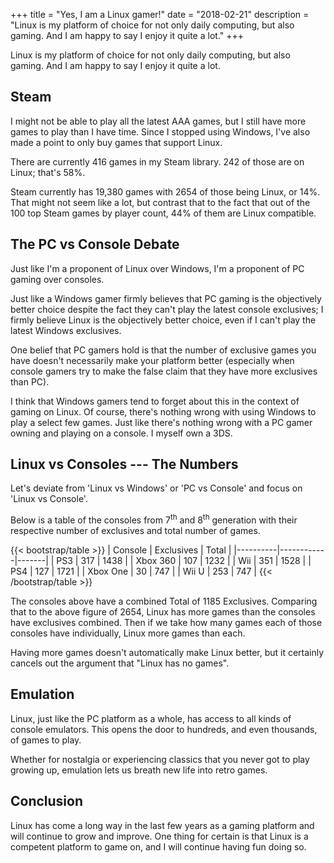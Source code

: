 +++
title = "Yes, I am a Linux gamer!"
date = "2018-02-21"
description = "Linux is my platform of choice for not only daily computing, but also gaming. And I am happy to say I enjoy it quite a lot."
+++

Linux is my platform of choice for not only daily computing, but also gaming.
And I am happy to say I enjoy it quite a lot.

## Steam

I might not be able to play all the latest AAA games, but I still have more games
to play than I have time. Since I stopped using Windows, I've also made a point to only buy games that support Linux.

There are currently 416 games in my Steam library. 242 of those are on Linux; that's
58%.

Steam currently has 19,380 games with 2654 of those being Linux, or 14%. That might not seem like a lot,
but contrast that to the fact that out of the 100 top Steam games by player count, 44% of them are Linux compatible.

## The PC vs Console Debate

Just like I'm a proponent of Linux over Windows, I'm a proponent of PC gaming over consoles.

Just like a Windows gamer firmly believes that PC gaming is the objectively better choice
despite the fact they can't play the latest console exclusives; I firmly believe Linux is the
objectively better choice, even if I can't play the latest Windows exclusives.

One belief that PC gamers hold is that the number of exclusive games you have doesn't
necessarily make your platform better (especially when console gamers try to make
the false claim that they have more exclusives than PC).

I think that Windows gamers tend to forget about this in the context of gaming on Linux.
Of course, there's nothing wrong with using Windows to play a select few games. Just like there's
nothing wrong with a PC gamer owning and playing on a console. I myself own a 3DS.

## Linux vs Consoles --- The Numbers

Let's deviate from 'Linux vs Windows' or 'PC vs Console' and focus
on 'Linux vs Console'.

Below is a table of the consoles from 7<sup>th</sup> and 8<sup>th</sup> generation with their respective number of exclusives and total number of games.

{{< bootstrap/table >}}
|  Console | Exclusives | Total |
|----------|------------|-------|
|    PS3   |     317    |  1438 |
| Xbox 360 |     107    |  1232 |
|    Wii   |     351    |  1528 |
|    PS4   |     127    |  1721 |
| Xbox One |     30     |  747  |
|   Wii U  |     253    |  747  |
{{< /bootstrap/table >}}

The consoles above have a combined Total of 1185 Exclusives.
Comparing that to the above figure of 2654, Linux has more games than the consoles have exclusives combined.
Then if we take how many games each of those consoles have individually,
Linux more games than each.

Having more games doesn't automatically make Linux better, but it certainly
cancels out the argument that "Linux has no games".

## Emulation

Linux, just like the PC platform as a whole, has access to all kinds of console emulators.
This opens the door to hundreds, and even thousands, of games to play.

Whether for nostalgia or experiencing classics that you never got to play growing up,
emulation lets us breath new life into retro games.

## Conclusion

Linux has come a long way in the last few years as a gaming platform
and will continue to grow and improve. One thing for certain is that Linux
is a competent platform to game on, and I will continue having fun doing so.
